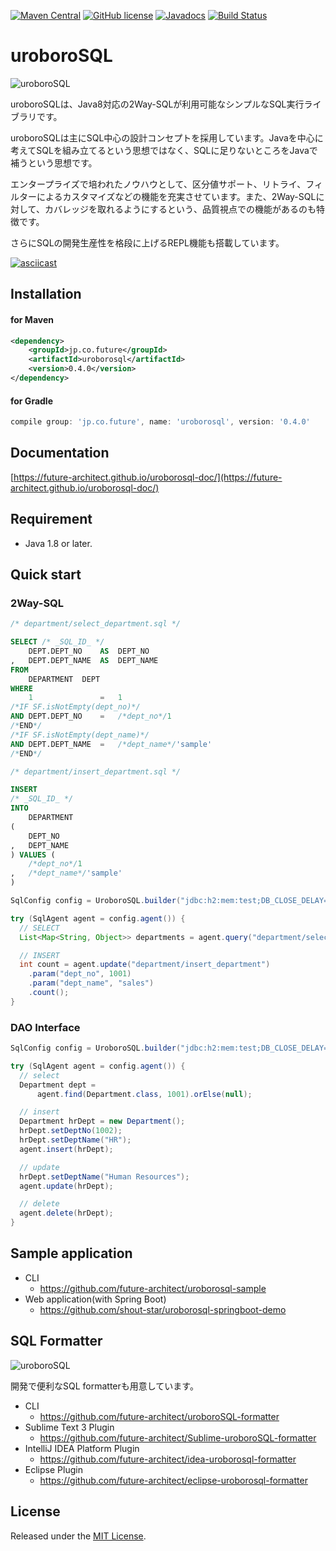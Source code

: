 [![Maven Central](https://maven-badges.herokuapp.com/maven-central/jp.co.future/uroborosql/badge.svg?style=plastic)](https://maven-badges.herokuapp.com/maven-central/jp.co.future/uroborosql) [![GitHub license](https://img.shields.io/badge/license-MIT-blue.svg?style=plastic)](https://raw.githubusercontent.com/future-architect/uroborosql/master/LICENSE) [![Javadocs](https://www.javadoc.io/badge/jp.co.future/uroborosql.svg)](https://www.javadoc.io/doc/jp.co.future/uroborosql) [![Build Status](https://travis-ci.org/future-architect/uroborosql.svg?branch=master)](https://travis-ci.org/future-architect/uroborosql)

uroboroSQL
==========

<img src="https://future-architect.github.io/uroborosql-doc//images/logo.png" style="max-width: 600px;" alt="uroboroSQL" />

uroboroSQLは、Java8対応の2Way-SQLが利用可能なシンプルなSQL実行ライブラリです。

uroboroSQLは主にSQL中心の設計コンセプトを採用しています。Javaを中心に考えてSQLを組み立てるという思想ではなく、SQLに足りないところをJavaで補うという思想です。

エンタープライズで培われたノウハウとして、区分値サポート、リトライ、フィルターによるカスタマイズなどの機能を充実させています。また、2Way-SQLに対して、カバレッジを取れるようにするという、品質視点での機能があるのも特徴です。

さらにSQLの開発生産性を格段に上げるREPL機能も搭載しています。

[![asciicast](https://asciinema.org/a/122312.png)](https://asciinema.org/a/122312)

Installation
------------

#### for Maven

```xml
<dependency>
    <groupId>jp.co.future</groupId>
    <artifactId>uroborosql</artifactId>
    <version>0.4.0</version>
</dependency>
```

#### for Gradle

```gradle
compile group: 'jp.co.future', name: 'uroborosql', version: '0.4.0'
```

Documentation
-------------

[https://future-architect.github.io/uroborosql-doc/](https://future-architect.github.io/uroborosql-doc/)

Requirement
-----------

-	Java 1.8 or later.

Quick start
-----------

### 2Way-SQL

```sql
/* department/select_department.sql */

SELECT /* _SQL_ID_ */
	DEPT.DEPT_NO	AS	DEPT_NO
,	DEPT.DEPT_NAME	AS	DEPT_NAME
FROM
	DEPARTMENT	DEPT
WHERE
	1				=	1
/*IF SF.isNotEmpty(dept_no)*/
AND	DEPT.DEPT_NO	=	/*dept_no*/1
/*END*/
/*IF SF.isNotEmpty(dept_name)*/
AND	DEPT.DEPT_NAME	=	/*dept_name*/'sample'
/*END*/

```

```sql
/* department/insert_department.sql */

INSERT
/* _SQL_ID_ */
INTO
	DEPARTMENT
(
	DEPT_NO
,	DEPT_NAME
) VALUES (
	/*dept_no*/1
,	/*dept_name*/'sample'
)
```

```java
SqlConfig config = UroboroSQL.builder("jdbc:h2:mem:test;DB_CLOSE_DELAY=-1", "sa", "").build();

try (SqlAgent agent = config.agent()) {
  // SELECT
  List<Map<String, Object>> departments = agent.query("department/select_department").param("dept_no", 1001).collect();

  // INSERT
  int count = agent.update("department/insert_department")
    .param("dept_no", 1001)
    .param("dept_name", "sales")
    .count();
}

```

### DAO Interface

```java
SqlConfig config = UroboroSQL.builder("jdbc:h2:mem:test;DB_CLOSE_DELAY=-1", "sa", "").build();

try (SqlAgent agent = config.agent()) {
  // select
  Department dept =
      agent.find(Department.class, 1001).orElse(null);

  // insert
  Department hrDept = new Department();
  hrDept.setDeptNo(1002);
  hrDept.setDeptName("HR");
  agent.insert(hrDept);

  // update
  hrDept.setDeptName("Human Resources");
  agent.update(hrDept);

  // delete
  agent.delete(hrDept);
}
```

Sample application
------------------

- CLI
    - https://github.com/future-architect/uroborosql-sample
- Web application(with Spring Boot)
    - https://github.com/shout-star/uroborosql-springboot-demo

SQL Formatter
-------------

<img src="https://github.com/future-architect/uroboroSQL-formatter/raw/master/image/uroboroSQLformatter_logo.png" style="max-width: 500px;" alt="uroboroSQL" />

開発で便利なSQL formatterも用意しています。

-	CLI
	-	https://github.com/future-architect/uroboroSQL-formatter
-	Sublime Text 3 Plugin
	-	https://github.com/future-architect/Sublime-uroboroSQL-formatter
-	IntelliJ IDEA Platform Plugin
	-	https://github.com/future-architect/idea-uroborosql-formatter
-	Eclipse Plugin
	-	https://github.com/future-architect/eclipse-uroborosql-formatter

License
-------

Released under the [MIT License](https://github.com/future-architect/uroborosql/blob/master/LICENSE).
